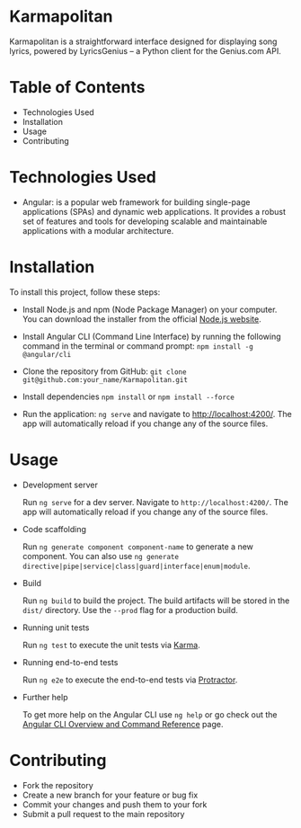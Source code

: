 # Karmapolitan

Karmapolitan is a straightforward interface designed for displaying song lyrics, powered by LyricsGenius – a Python client for the Genius.com API.

# Table of Contents

- Technologies Used
- Installation
- Usage
- Contributing

# Technologies Used

- Angular: is a popular web framework for building single-page applications (SPAs) and dynamic web applications. It provides a robust set of features and tools for developing scalable and maintainable applications with a modular architecture.

# Installation

To install this project, follow these steps:

- Install Node.js and npm (Node Package Manager) on your computer. You can download the installer from the official [Node.js website](https://nodejs.org).

- Install Angular CLI (Command Line Interface) by running the following command in the terminal or command prompt:
  `npm install -g @angular/cli`

- Clone the repository from GitHub: `git clone git@github.com:your_name/Karmapolitan.git`

- Install dependencies `npm install` or `npm install --force`

- Run the application: `ng serve` and navigate to [http://localhost:4200/](http://localhost:4200/). The app will automatically reload if you change any of the source files.

# Usage

- Development server

  Run `ng serve` for a dev server. Navigate to `http://localhost:4200/`. The app will automatically reload if you change any of the source files.

- Code scaffolding

  Run `ng generate component component-name` to generate a new component. You can also use `ng generate directive|pipe|service|class|guard|interface|enum|module`.

- Build

  Run `ng build` to build the project. The build artifacts will be stored in the `dist/` directory. Use the `--prod` flag for a production build.

- Running unit tests

  Run `ng test` to execute the unit tests via [Karma](https://karma-runner.github.io).

- Running end-to-end tests

  Run `ng e2e` to execute the end-to-end tests via [Protractor](http://www.protractortest.org/).

- Further help

  To get more help on the Angular CLI use `ng help` or go check out the [Angular CLI Overview and Command Reference](https://angular.io/cli) page.

# Contributing

- Fork the repository
- Create a new branch for your feature or bug fix
- Commit your changes and push them to your fork
- Submit a pull request to the main repository
